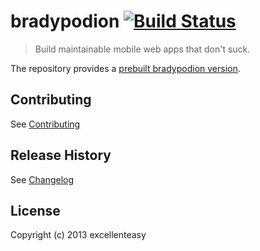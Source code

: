 # bradypodion [![Build Status](https://magnum.travis-ci.com/excellenteasy/bradypodion.png?token=eXbhDbHCycbq8ZfsMAgq&branch=master)](https://magnum.travis-ci.com/excellenteasy/bradypodion)

> Build maintainable mobile web apps that don't suck.

The repository provides a [prebuilt bradypodion version](dist).

## Contributing
See [Contributing](CONTRIBUTING.md)

## Release History
See [Changelog](CHANGELOG.md)

## License
Copyright (c) 2013 excellenteasy
